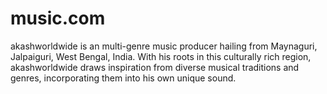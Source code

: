 # music.com
akashworldwide is an multi-genre music producer hailing from Maynaguri, Jalpaiguri, West Bengal, India. With his roots in this culturally rich region, akashworldwide draws inspiration from diverse musical traditions and genres, incorporating them into his own unique sound.
